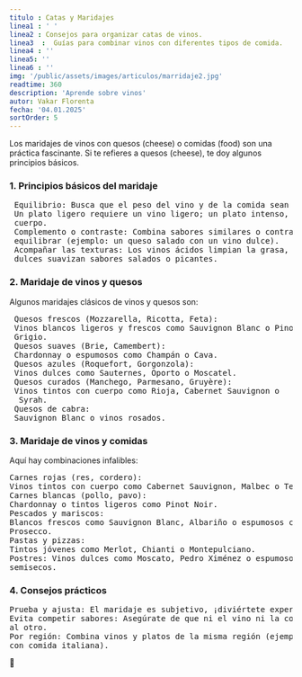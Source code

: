 ```yaml
---
titulo : Catas y Maridajes
linea1 : ' '
linea2 : Consejos para organizar catas de vinos.
linea3  :  Guías para combinar vinos con diferentes tipos de comida.
linea4 : ''
linea5: ''
linea6 : ''
img: '/public/assets/images/articulos/marridaje2.jpg'
readtime: 360
description: 'Aprende sobre vinos'
autor: Vakar Florenta
fecha: '04.01.2025'
sortOrder: 5
---
```

Los maridajes de vinos con quesos (cheese) o comidas (food) son una práctica fascinante. Si te refieres a quesos (cheese), te doy algunos principios básicos.
 
<h3>1. Principios básicos del maridaje</h3>
<pre>
 Equilibrio: Busca que el peso del vino y de la comida sean similares.
 Un plato ligero requiere un vino ligero; un plato intenso, un vino con
 cuerpo.
 Complemento o contraste: Combina sabores similares o contrasta para 
 equilibrar (ejemplo: un queso salado con un vino dulce).
 Acompañar las texturas: Los vinos ácidos limpian la grasa, y los vinos
 dulces suavizan sabores salados o picantes.</pre>

<h3>2. Maridaje de vinos y quesos</h3>

Algunos maridajes clásicos de vinos y quesos son:
<pre>
 Quesos frescos (Mozzarella, Ricotta, Feta):
 Vinos blancos ligeros y frescos como Sauvignon Blanc o Pinot 
 Grigio.
 Quesos suaves (Brie, Camembert):
 Chardonnay o espumosos como Champán o Cava.
 Quesos azules (Roquefort, Gorgonzola):
 Vinos dulces como Sauternes, Oporto o Moscatel.
 Quesos curados (Manchego, Parmesano, Gruyère):
 Vinos tintos con cuerpo como Rioja, Cabernet Sauvignon o
  Syrah.
 Quesos de cabra:
 Sauvignon Blanc o vinos rosados.</pre>

<h3>3. Maridaje de vinos y comidas</h3>

Aquí hay combinaciones infalibles:
<pre>
Carnes rojas (res, cordero):
Vinos tintos con cuerpo como Cabernet Sauvignon, Malbec o Tempranillo.
Carnes blancas (pollo, pavo):
Chardonnay o tintos ligeros como Pinot Noir.
Pescados y mariscos:
Blancos frescos como Sauvignon Blanc, Albariño o espumosos como 
Prosecco.
Pastas y pizzas:
Tintos jóvenes como Merlot, Chianti o Montepulciano.
Postres: Vinos dulces como Moscato, Pedro Ximénez o espumosos
semisecos.</pre>

<h3>4. Consejos prácticos</h3>
<pre>
Prueba y ajusta: El maridaje es subjetivo, ¡diviértete experimentando!
Evita competir sabores: Asegúrate de que ni el vino ni la comida dominen 
al otro.
Por región: Combina vinos y platos de la misma región (ejemplo: Chianti 
con comida italiana).</pre>

🤵
